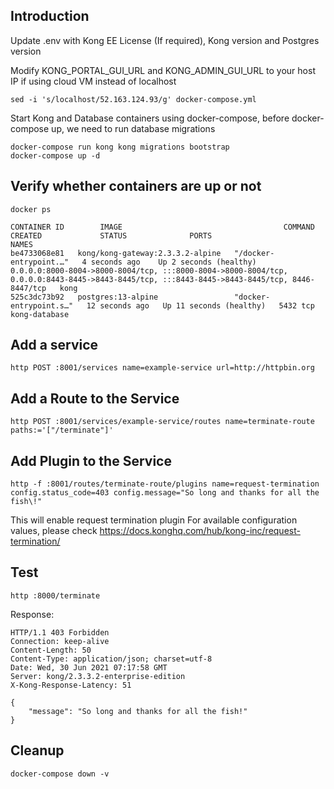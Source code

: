 ## Introduction

Update .env with Kong EE License (If required), Kong version and Postgres version

Modify KONG_PORTAL_GUI_URL and KONG_ADMIN_GUI_URL to your host IP if using cloud VM instead of localhost

```
sed -i 's/localhost/52.163.124.93/g' docker-compose.yml
```

Start Kong and Database containers using docker-compose, before docker-compose up, we need to run database migrations

```shell
docker-compose run kong kong migrations bootstrap
docker-compose up -d
```

## Verify whether containers are up or not

```shell
docker ps

CONTAINER ID        IMAGE                                    COMMAND             CREATED             STATUS              PORTS                     NAMES
be4733068e81   kong/kong-gateway:2.3.3.2-alpine   "/docker-entrypoint.…"   4 seconds ago    Up 2 seconds (healthy)    0.0.0.0:8000-8004->8000-8004/tcp, :::8000-8004->8000-8004/tcp, 0.0.0.0:8443-8445->8443-8445/tcp, :::8443-8445->8443-8445/tcp, 8446-8447/tcp   kong
525c3dc73b92   postgres:13-alpine                 "docker-entrypoint.s…"   12 seconds ago   Up 11 seconds (healthy)   5432 tcp                                                                                                                                      kong-database
```

## Add a service

```shell
http POST :8001/services name=example-service url=http://httpbin.org
```

## Add a Route to the Service

```shell
http POST :8001/services/example-service/routes name=terminate-route paths:='["/terminate"]'
```

## Add Plugin to the Service

```shell
http -f :8001/routes/terminate-route/plugins name=request-termination config.status_code=403 config.message="So long and thanks for all the fish\!"
```

This will enable request termination plugin
For available configuration values, please check https://docs.konghq.com/hub/kong-inc/request-termination/

## Test

```shell
http :8000/terminate
```

Response:

```shell
HTTP/1.1 403 Forbidden
Connection: keep-alive
Content-Length: 50
Content-Type: application/json; charset=utf-8
Date: Wed, 30 Jun 2021 07:17:58 GMT
Server: kong/2.3.3.2-enterprise-edition
X-Kong-Response-Latency: 51

{
    "message": "So long and thanks for all the fish!"
}

```

## Cleanup

```shell
docker-compose down -v
```
